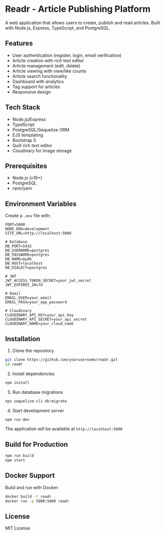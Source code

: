 # Readr - Article Publishing Platform

A web application that allows users to create, publish and read articles. Built with Node.js, Express, TypeScript, and PostgreSQL.

## Features

- User authentication (register, login, email verification) 
- Article creation with rich text editor
- Article management (edit, delete)
- Article viewing with view/like counts
- Article search functionality
- Dashboard with analytics
- Tag support for articles
- Responsive design

## Tech Stack

- Node.js/Express
- TypeScript
- PostgreSQL/Sequelize ORM 
- EJS templating
- Bootstrap 5
- Quill rich text editor
- Cloudinary for image storage

## Prerequisites

- Node.js (v16+)
- PostgreSQL
- npm/yarn

## Environment Variables

Create a `.env` file with:

```
PORT=5000
NODE_ENV=development
SITE_URL=http://localhost:5000

# Database
DB_PORT=5432
DB_USERNAME=postgres
DB_PASSWORD=postgres 
DB_NAME=mydb
DB_HOST=localhost
DB_DIALECT=postgres

# JWT
JWT_ACCESS_TOKEN_SECRET=your_jwt_secret
JWT_EXPIRES_IN=7d

# Email
EMAIL_USER=your_email
EMAIL_PASS=your_app_password

# Cloudinary
CLOUDINARY_API_KEY=your_api_key
CLOUDINARY_API_SECRET=your_api_secret
CLOUDINARY_NAME=your_cloud_name
```

## Installation

1. Clone the repository
```bash
git clone https://github.com/yourusername/readr.git
cd readr
```

2. Install dependencies
```bash 
npm install
```

3. Run database migrations
```bash
npx sequelize-cli db:migrate
```

4. Start development server
```bash
npm run dev
```

The application will be available at `http://localhost:5000`

## Build for Production

```bash
npm run build
npm start
```

## Docker Support

Build and run with Docker:

```bash
docker build -t readr .
docker run -p 5000:5000 readr
```

## License

MIT License
